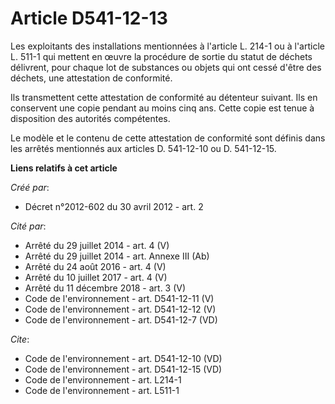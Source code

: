 # Article D541-12-13

Les exploitants des installations mentionnées à l'article L. 214-1 ou à l'article L. 511-1 qui mettent en œuvre la procédure
de sortie du statut de déchets délivrent, pour chaque lot de substances ou objets qui ont cessé d'être des déchets, une
attestation de conformité. 

Ils transmettent cette attestation de conformité au détenteur suivant. Ils en conservent une copie pendant au moins cinq ans.
Cette copie est tenue à disposition des autorités compétentes. 

Le modèle et le contenu de cette attestation de conformité sont définis dans les arrêtés mentionnés aux articles D. 541-12-10
ou D. 541-12-15.

**Liens relatifs à cet article**

_Créé par_:

  - Décret n°2012-602 du 30 avril 2012 - art. 2

_Cité par_:

  - Arrêté du 29 juillet 2014 - art. 4 (V)
  - Arrêté du 29 juillet 2014 - art. Annexe III (Ab)
  - Arrêté du 24 août 2016 - art. 4 (V)
  - Arrêté du 10 juillet 2017 - art. 4 (V)
  - Arrêté du 11 décembre 2018 - art. 3 (V)
  - Code de l'environnement - art. D541-12-11 (V)
  - Code de l'environnement - art. D541-12-12 (V)
  - Code de l'environnement - art. D541-12-7 (VD)

_Cite_:

  - Code de l'environnement - art. D541-12-10 (VD)
  - Code de l'environnement - art. D541-12-15 (VD)
  - Code de l'environnement - art. L214-1
  - Code de l'environnement - art. L511-1
